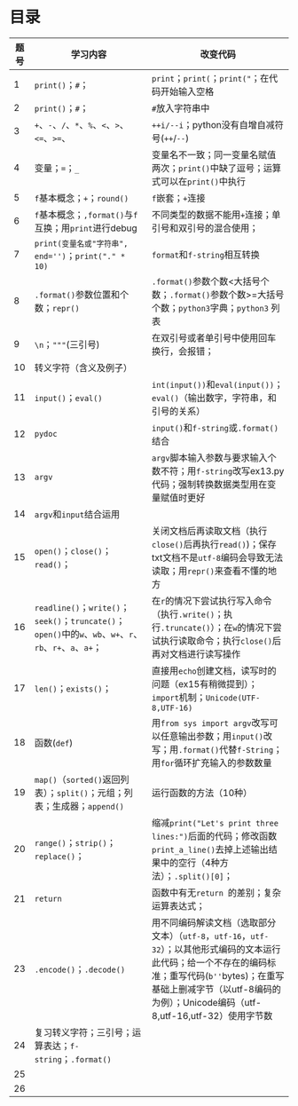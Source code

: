 # 目录

| 题号 | 学习内容                                                     | 改变代码                                                     |
| ---- | ------------------------------------------------------------ | ------------------------------------------------------------ |
| 1    | `print()`；`#`；                                             | `print`；`print(`；`print("`；在代码开始输入空格             |
| 2    | `print()`；`#`；                                             | `#`放入字符串中                                              |
| 3    | `+`、`-`、`/`、`*`、`%`、`<`、`>`、`<=`、`>=`、              | `++i/--i`；python没有自增自减符号(`++`/`--`)                 |
| 4    | 变量；`=`；`_`                                               | 变量名不一致；同一变量名赋值两次；`print()`中缺了逗号；运算式可以在`print()`中执行 |
| 5    | `f`基本概念；`+`；`round()`                                  | `f`嵌套；`+`连接                                             |
| 6    | `f`基本概念；`,format()`与`f`互换；用`print`进行debug        | 不同类型的数据不能用`+`连接；单引号和双引号的混合使用；      |
| 7    | `print(变量名或"字符串", end='')`；`print("." * 10)`         | `format`和`f-string`相互转换                                 |
| 8    | `.format()`参数位置和个数；`repr()`                          | `.format()`参数个数<大括号个数；`.format()`参数个数>=大括号个数；`python3`字典；`python3` 列表 |
| 9    | `\n`；`"""`(三引号)                                          | 在双引号或者单引号中使用回车换行，会报错；                   |
| 10   | 转义字符（含义及例子）                                       |                                                              |
| 11   | `input()`；`eval()`                                          | `int(input())`和`eval(input())`；`eval()`（输出数字，字符串，和引号的关系） |
| 12   | `pydoc`                                                      | `input()`和`f-string`或`.format()`结合                       |
| 13   | `argv`                                                       | `argv`脚本输入参数与要求输入个数不符；用`f-string`改写ex13.py代码；强制转换数据类型用在变量赋值时更好 |
| 14   | `argv`和`input`结合运用                                      |                                                              |
| 15   | `open()`；`close()`；`read()`；                              | 关闭文档后再读取文档（执行`close()`后再执行`read()`)；保存txt文档不是`utf-8`编码会导致无法读取；用`repr()`来查看不懂的地方 |
| 16   | `readline()`；`write()`；`seek()`；`truncate()`；`open()`中的`w`、`wb`、`w+`、`r`、`rb`、`r+`、`a`、`a+`； | 在`r`的情况下尝试执行写入命令（执行`.write()`；执行`.truncate()`）；在`w`的情况下尝试执行读取命令；执行`close()`后再对文档进行读写操作 |
| 17   | `len()`；`exists()`；                                        | 直接用`echo`创建文档，读写时的问题（ex15有稍微提到）；`import`机制；`Unicode(UTF-8,UTF-16)` |
| 18   | 函数(`def`)                                                  | 用`from sys import argv`改写可以任意输出参数；用`input()`改写；用`.format()`代替`f-String`；用`for`循环扩充输入的参数数量 |
| 19   | `map()`（`sorted()`返回列表）；`split()`；元组；列表；生成器；`append()` | 运行函数的方法（10种）                                       |
| 20   | `range()`；`strip()`；`replace()`；                          | 缩减`print("Let's print three lines:")`后面的代码；修改函数`print_a_line()`去掉上述输出结果中的空行（4种方法）；`.split()[0]`； |
| 21   | `return`                                                     | 函数中有无`return `的差别；复杂运算表达式；                  |
| 23   | `.encode()`；`.decode()`                                     | 用不同编码解读文档（选取部分文本）（`utf-8`，`utf-16`，`utf-32`）；以其他形式编码的文本运行此代码；给一个不存在的编码标准；重写代码(`b''`bytes)；在重写基础上删减字节（以utf-8编码的为例）；Unicode编码（utf-8,utf-16,utf-32）使用字节数 |
| 24   | 复习转义字符；三引号；运算表达；`f-string`；`.format()`      |                                                              |
| 25   |                                                              |                                                              |
| 26   |                                                              |                                                              |